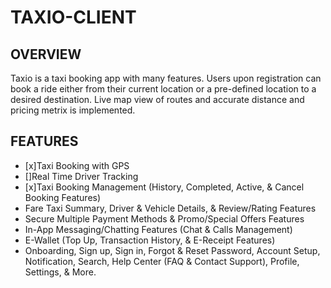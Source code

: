 # TAXIO-CLIENT

## OVERVIEW
Taxio is a taxi booking app with many features. Users upon registration can book a ride either from their current location or a pre-defined location to a desired destination. Live map view of routes and accurate distance and pricing metrix is implemented.

## FEATURES
- [x]Taxi Booking with GPS 
- []Real Time Driver Tracking
- [x]Taxi Booking Management (History, Completed, Active, & Cancel Booking Features)
- Fare Taxi Summary, Driver & Vehicle Details, & Review/Rating Features
- Secure Multiple Payment Methods & Promo/Special Offers Features
- In-App Messaging/Chatting Features (Chat & Calls Management)
- E-Wallet (Top Up, Transaction History, & E-Receipt Features)
- Onboarding, Sign up, Sign in, Forgot & Reset Password, Account Setup, Notification, Search, Help Center (FAQ & Contact Support), Profile, Settings, & More.



